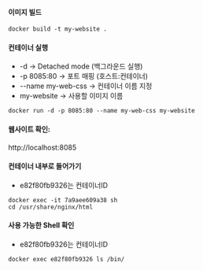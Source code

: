 #### 이미지 빌드
```
docker build -t my-website .
```

#### 컨테이너 실행
* -d → Detached mode (백그라운드 실행)
* -p 8085:80 → 포트 매핑 (호스트:컨테이너)
* --name my-web-css → 컨테이너 이름 지정
* my-website → 사용할 이미지 이름

```
docker run -d -p 8085:80 --name my-web-css my-website
```
#### 웹사이트 확인: 
http://localhost:8085

#### 컨테이너 내부로 들어가기
* e82f80fb9326는 컨테이너ID
```
docker exec -it 7a9aee609a38 sh
cd /usr/share/nginx/html
```
####  사용 가능한 Shell 확인
* e82f80fb9326는 컨테이너ID
```
docker exec e82f80fb9326 ls /bin/
```
